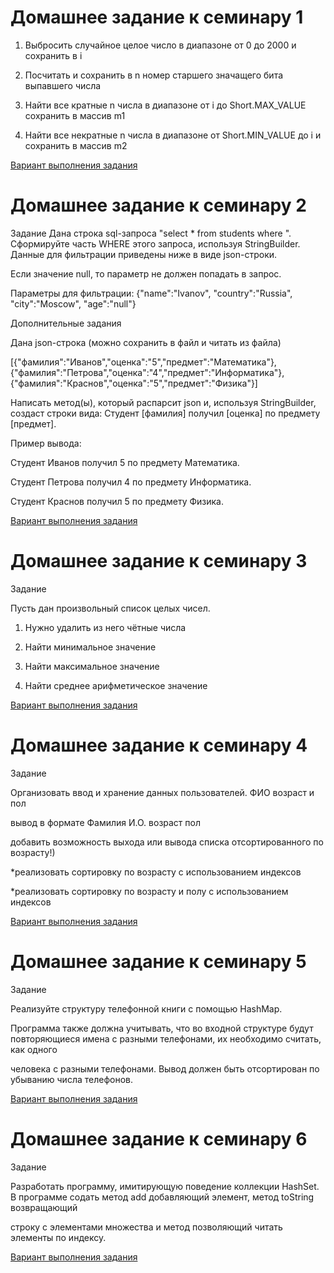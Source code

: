 # Домашнее задание к семинару 1

1. Выбросить случайное целое число в диапазоне от 0 до 2000 и сохранить в i

2. Посчитать и сохранить в n номер старшего значащего бита выпавшего числа

3. Найти все кратные n числа в диапазоне от i до Short.MAX_VALUE сохранить в массив m1

4. Найти все некратные n числа в диапазоне от Short.MIN_VALUE до i и сохранить в массив m2

[Вариант выполнения задания](https://github.com/ArtemGit007/HW.java1/blob/master/Homework1/hwork1.java)


# Домашнее задание к семинару 2

Задание
Дана строка sql-запроса "select * from students where ". Сформируйте часть WHERE этого запроса, используя StringBuilder. Данные для фильтрации приведены ниже в виде json-строки.

Если значение null, то параметр не должен попадать в запрос.

Параметры для фильтрации: {"name":"Ivanov", "country":"Russia", "city":"Moscow", "age":"null"}

Дополнительные задания

Дана json-строка (можно сохранить в файл и читать из файла)

[{"фамилия":"Иванов","оценка":"5","предмет":"Математика"},{"фамилия":"Петрова","оценка":"4","предмет":"Информатика"},{"фамилия":"Краснов","оценка":"5","предмет":"Физика"}]

Написать метод(ы), который распарсит json и, используя StringBuilder, создаст строки вида: Студент [фамилия] получил [оценка] по предмету [предмет].

Пример вывода:

Студент Иванов получил 5 по предмету Математика.

Студент Петрова получил 4 по предмету Информатика.

Студент Краснов получил 5 по предмету Физика.


[Вариант выполнения задания](https://github.com/ArtemGit007/HW.java1/blob/master/Homework2/hwork2.java)


# Домашнее задание к семинару 3

Задание

Пусть дан произвольный список целых чисел.

1) Нужно удалить из него чётные числа

2) Найти минимальное значение

3) Найти максимальное значение

4) Найти среднее арифметическое значение

[Вариант выполнения задания](https://github.com/ArtemGit007/HW.java1/tree/master/Homework3)


# Домашнее задание к семинару 4

Задание

Организовать ввод и хранение данных пользователей. ФИО возраст и пол

вывод в формате Фамилия И.О. возраст пол

добавить возможность выхода или вывода списка отсортированного по возрасту!)

*реализовать сортировку по возрасту с использованием индексов

*реализовать сортировку по возрасту и полу с использованием индексов

[Вариант выполнения задания]()


# Домашнее задание к семинару 5

Задание

Реализуйте структуру телефонной книги с помощью HashMap.

Программа также должна учитывать, что во входной структуре будут повторяющиеся имена с разными телефонами, их необходимо считать, как одного 

человека с разными телефонами. Вывод должен быть отсортирован по убыванию числа телефонов.

[Вариант выполнения задания](https://github.com/ArtemGit007/HW.java1/commit/df80a5d5e7ac5897793075885146697aa5aec208)


# Домашнее задание к семинару 6

Задание

Разработать программу, имитирующую поведение коллекции HashSet. В программе содать метод add добавляющий элемент, метод toString возвращающий 
 
строку с элементами множества и метод позволяющий читать элементы по индексу. 

[Вариант выполнения задания](https://github.com/ArtemGit007/HW.java1/blob/master/Homework6/program.java)
